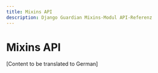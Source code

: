 ```yaml
---
title: Mixins API
description: Django Guardian Mixins-Modul API-Referenz
---
```


# Mixins API

[Content to be translated to German]

<!-- This page content will be translated from the main English api/mixins.md -->
